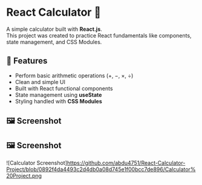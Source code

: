 # React Calculator 🔢 <br>

A simple calculator built with **React.js**.  
This project was created to practice React fundamentals like components, state management, and CSS Modules.<br>

## 🚀 Features<br>
- Perform basic arithmetic operations (+, −, ×, ÷)<br>
- Clean and simple UI<br>
- Built with React functional components<br>
- State management using **useState**<br>
- Styling handled with **CSS Modules**<br>

## 🖼️ Screenshot
## 🖼️ Screenshot
![Calculator Screenshot]https://github.com/abdu4751/React-Calculator-Project/blob/0892f4da4493c2d4db0a08d745e1f00bcc7de896/Calculator%20Project.png 

